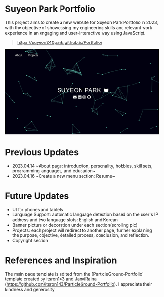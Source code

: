 # Suyeon Park Portfolio

This project aims to create a new website for Suyeon Park Portfolio in 2023, with the objective of showcasing my engineering skills and relevant work experience in an engaging and user-interactive way using JavaScript.

> https://suyeon240park.github.io/Portfolio/

<img src="assets/images/website.jpg"/>

# Previous Updates
- 2023.04.14 ~About page: introduction, personality, hobbies, skill sets, programming languages, and education~
- 2023.04.16 ~Create a new menu section: Resume~

# Future Updates
- UI for phones and tablets
- Language Support: automatic language detection based on the user's IP address and two language slots: English and Korean
- Banner picture or decoration under each section(scrolling pic)
- Projects: each project will redirect to another page, further explaining the purpose, objective, detailed process, conclusion, and reflection.
- Copyright section

# References and Inspiration

The main page template is edited from the [ParticleGround-Portfolio] template created by itsron143 and JanviRaina (https://github.com/itsron143/ParticleGround-Portfolio). I appreciate their kindness and generosity
